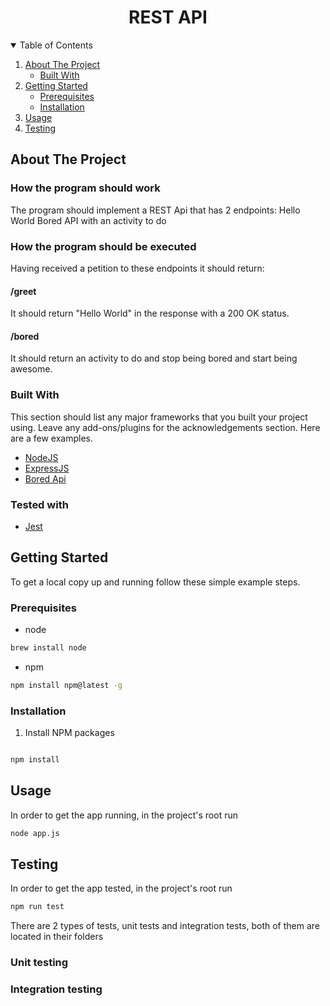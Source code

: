 <h1 align="center"> REST API </h1>   
<!-- TABLE OF CONTENTS -->
<details  open="open">
<summary>Table of Contents</summary>
<ol>
	<li>
		<a  href="#about-the-project">About The Project</a>
		<ul>
			<li><a  href="#built-with">Built With</a></li>
		</ul>
	</li>
	<li><a  href="#getting-started">Getting Started</a>
		<ul>
			<li><a  href="#prerequisites">Prerequisites</a></li>
			<li><a  href="#installation">Installation</a></li>
		</ul>
	</li>
	<li><a  href="#usage">Usage</a></li>
	<li><a  href="#testing">Testing</a></li>
</ol>
</details>
<!-- ABOUT THE PROJECT -->

## About The Project

### How the program should work

The program should implement a REST Api that has 2 endpoints:
    Hello World
    Bored API with an activity to do

### How the program should be executed  
Having received a petition to these endpoints it should return:

#### /greet
It should return "Hello World" in the response with a 200 OK status.

#### /bored
It should return an activity to do and stop being bored and start being awesome.

### Built With

This section should list any major frameworks that you built your project using. Leave any add-ons/plugins for the acknowledgements section. Here are a few examples.
*  [NodeJS](https://nodejs.org/)
*  [ExpressJS](https://expressjs.com/)
*  [Bored Api](https://www.boredapi.com/)
### Tested with

*  [Jest](https://jestjs.io/)

<!-- GETTING STARTED -->

## Getting Started

To get a local copy up and running follow these simple example steps.

### Prerequisites

* node

```sh
brew install node
``` 

* npm
```sh
npm install npm@latest -g
```

### Installation

1. Install NPM packages

```sh

npm install

``` 
<!-- USAGE EXAMPLES -->

## Usage
In order to get the app running, in the project's root run

 ```sh
node app.js
```   
  
## Testing
In order to get the app tested, in the project's root run

 ```sh
npm run test
```   

There are 2 types of tests, unit tests and integration tests, both of them are located in their folders

### Unit testing

### Integration testing




